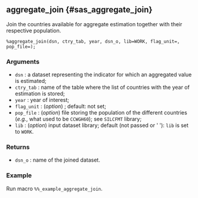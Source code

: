 ## aggregate_join {#sas_aggregate_join}
Join the countries available for aggregate estimation together with their respective
population.
 
	%aggregate_join(dsn, ctry_tab, year, dsn_o, lib=WORK, flag_unit=, pop_file=);

### Arguments
* `dsn` : a dataset representing the indicator for which an aggregated value is estimated;
* `ctry_tab` : name of the table where the list of countries with the year of estimation is
	stored;
* `year` : year of interest;
* `flag_unit` : (_option_) ; default: not set; 
* `pop_file` : (_option_) file storing the population of the different countries (_e.g._, what used 
	to be `CCWGH60`); see `SILCFMT` library;
* `lib` : (_option_) input dataset library; default (not passed or ' '): `lib` is set to `WORK`.

### Returns
* `dsn_o` : name of the joined dataset.

### Example
Run macro `%%_example_aggregate_join`.
